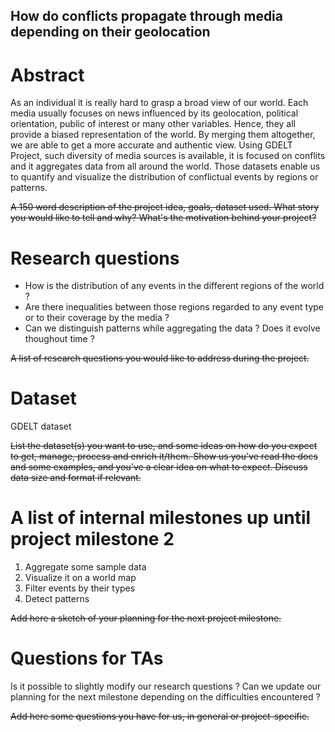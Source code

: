 ## How do conflicts propagate through media depending on their geolocation

# Abstract

As an individual it is really hard to grasp a broad view of our world. Each media usually focuses on news influenced by its geolocation, political orientation, public of interest or many other variables. Hence, they all provide a biased representation of the world. By merging them altogether, we are able to get a more accurate and authentic view. Using GDELT Project, such diversity of media sources is available, it is focused on conflits and it aggregates data from all around the world. Those datasets enable us to quantify and visualize the distribution of conflictual events by regions or patterns.

<s>A 150 word description of the project idea, goals, dataset used. What story you would like to tell and why? What's the motivation behind your project?</s>

# Research questions

- How is the distribution of any events in the different regions of the world ?
- Are there inequalities between those regions regarded to any event type or to their coverage by the media ?
- Can we distinguish patterns while aggregating the data ? Does it evolve thoughout time ?

<s>A list of research questions you would like to address during the project.</s>

# Dataset

GDELT dataset 

<s>List the dataset(s) you want to use, and some ideas on how do you expect to get, manage, process and enrich it/them. Show us you've read the docs and some examples, and you've a clear idea on what to expect. Discuss data size and format if relevant.</s>

# A list of internal milestones up until project milestone 2

1. Aggregate some sample data
2. Visualize it on a world map
3. Filter events by their types 
4. Detect patterns 

<s>Add here a sketch of your planning for the next project milestone.</s>

# Questions for TAs

Is it possible to slightly modify our research questions ?
Can we update our planning for the next milestone depending on the difficulties encountered ?

<s>Add here some questions you have for us, in general or project-specific.</s>
